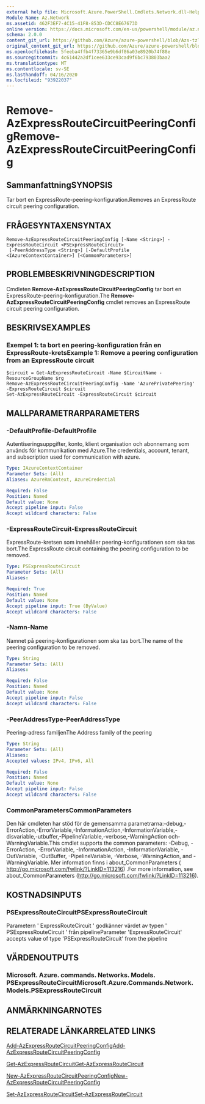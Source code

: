 ```yaml
---
external help file: Microsoft.Azure.PowerShell.Cmdlets.Network.dll-Help.xml
Module Name: Az.Network
ms.assetid: 462F3EF7-4C15-41F8-853D-CDCC8E67673D
online version: https://docs.microsoft.com/en-us/powershell/module/az.network/remove-azexpressroutecircuitpeeringconfig
schema: 2.0.0
content_git_url: https://github.com/Azure/azure-powershell/blob/Azs-tzl/src/Network/Network/help/Remove-AzExpressRouteCircuitPeeringConfig.md
original_content_git_url: https://github.com/Azure/azure-powershell/blob/Azs-tzl/src/Network/Network/help/Remove-AzExpressRouteCircuitPeeringConfig.md
ms.openlocfilehash: 5feeba4ffb4f73365e9b6df86a03e8920b74f88e
ms.sourcegitcommit: 4c61442a2df1cee633ce93cad9f6bc793803baa2
ms.translationtype: MT
ms.contentlocale: sv-SE
ms.lasthandoff: 04/16/2020
ms.locfileid: "93922037"
---
```

# <span data-ttu-id="6a5ae-101">Remove-AzExpressRouteCircuitPeeringConfig</span><span class="sxs-lookup"><span data-stu-id="6a5ae-101">Remove-AzExpressRouteCircuitPeeringConfig</span></span>

## <span data-ttu-id="6a5ae-102">Sammanfattning</span><span class="sxs-lookup"><span data-stu-id="6a5ae-102">SYNOPSIS</span></span>
<span data-ttu-id="6a5ae-103">Tar bort en ExpressRoute-peering-konfiguration.</span><span class="sxs-lookup"><span data-stu-id="6a5ae-103">Removes an ExpressRoute circuit peering configuration.</span></span>

## <span data-ttu-id="6a5ae-104">FRÅGESYNTAXEN</span><span class="sxs-lookup"><span data-stu-id="6a5ae-104">SYNTAX</span></span>

```
Remove-AzExpressRouteCircuitPeeringConfig [-Name <String>] -ExpressRouteCircuit <PSExpressRouteCircuit>
 [-PeerAddressType <String>] [-DefaultProfile <IAzureContextContainer>] [<CommonParameters>]
```

## <span data-ttu-id="6a5ae-105">PROBLEMBESKRIVNING</span><span class="sxs-lookup"><span data-stu-id="6a5ae-105">DESCRIPTION</span></span>
<span data-ttu-id="6a5ae-106">Cmdleten **Remove-AzExpressRouteCircuitPeeringConfig** tar bort en ExpressRoute-peering-konfiguration.</span><span class="sxs-lookup"><span data-stu-id="6a5ae-106">The **Remove-AzExpressRouteCircuitPeeringConfig** cmdlet removes an ExpressRoute circuit peering configuration.</span></span>

## <span data-ttu-id="6a5ae-107">BESKRIVS</span><span class="sxs-lookup"><span data-stu-id="6a5ae-107">EXAMPLES</span></span>

### <span data-ttu-id="6a5ae-108">Exempel 1: ta bort en peering-konfiguration från en ExpressRoute-krets</span><span class="sxs-lookup"><span data-stu-id="6a5ae-108">Example 1: Remove a peering configuration from an ExpressRoute circuit</span></span>
```
$circuit = Get-AzExpressRouteCircuit -Name $CircuitName -ResourceGroupName $rg
Remove-AzExpressRouteCircuitPeeringConfig -Name 'AzurePrivatePeering' -ExpressRouteCircuit $circuit
Set-AzExpressRouteCircuit -ExpressRouteCircuit $circuit
```

## <span data-ttu-id="6a5ae-109">MALLPARAMETRAR</span><span class="sxs-lookup"><span data-stu-id="6a5ae-109">PARAMETERS</span></span>

### <span data-ttu-id="6a5ae-110">-DefaultProfile</span><span class="sxs-lookup"><span data-stu-id="6a5ae-110">-DefaultProfile</span></span>
<span data-ttu-id="6a5ae-111">Autentiseringsuppgifter, konto, klient organisation och abonnemang som används för kommunikation med Azure.</span><span class="sxs-lookup"><span data-stu-id="6a5ae-111">The credentials, account, tenant, and subscription used for communication with azure.</span></span>

```yaml
Type: IAzureContextContainer
Parameter Sets: (All)
Aliases: AzureRmContext, AzureCredential

Required: False
Position: Named
Default value: None
Accept pipeline input: False
Accept wildcard characters: False
```

### <span data-ttu-id="6a5ae-112">-ExpressRouteCircuit</span><span class="sxs-lookup"><span data-stu-id="6a5ae-112">-ExpressRouteCircuit</span></span>
<span data-ttu-id="6a5ae-113">ExpressRoute-kretsen som innehåller peering-konfigurationen som ska tas bort.</span><span class="sxs-lookup"><span data-stu-id="6a5ae-113">The ExpressRoute circuit containing the peering configuration to be removed.</span></span>

```yaml
Type: PSExpressRouteCircuit
Parameter Sets: (All)
Aliases: 

Required: True
Position: Named
Default value: None
Accept pipeline input: True (ByValue)
Accept wildcard characters: False
```

### <span data-ttu-id="6a5ae-114">-Namn</span><span class="sxs-lookup"><span data-stu-id="6a5ae-114">-Name</span></span>
<span data-ttu-id="6a5ae-115">Namnet på peering-konfigurationen som ska tas bort.</span><span class="sxs-lookup"><span data-stu-id="6a5ae-115">The name of the peering configuration to be removed.</span></span>

```yaml
Type: String
Parameter Sets: (All)
Aliases: 

Required: False
Position: Named
Default value: None
Accept pipeline input: False
Accept wildcard characters: False
```

### <span data-ttu-id="6a5ae-116">-PeerAddressType</span><span class="sxs-lookup"><span data-stu-id="6a5ae-116">-PeerAddressType</span></span>
<span data-ttu-id="6a5ae-117">Peering-adress familjen</span><span class="sxs-lookup"><span data-stu-id="6a5ae-117">The Address family of the peering</span></span>

```yaml
Type: String
Parameter Sets: (All)
Aliases: 
Accepted values: IPv4, IPv6, All

Required: False
Position: Named
Default value: None
Accept pipeline input: False
Accept wildcard characters: False
```

### <span data-ttu-id="6a5ae-118">CommonParameters</span><span class="sxs-lookup"><span data-stu-id="6a5ae-118">CommonParameters</span></span>
<span data-ttu-id="6a5ae-119">Den här cmdleten har stöd för de gemensamma parametrarna:-debug,-ErrorAction,-ErrorVariable,-InformationAction,-InformationVariable,-disvariable,-utbuffer,-PipelineVariable,-verbose,-WarningAction och-WarningVariable.</span><span class="sxs-lookup"><span data-stu-id="6a5ae-119">This cmdlet supports the common parameters: -Debug, -ErrorAction, -ErrorVariable, -InformationAction, -InformationVariable, -OutVariable, -OutBuffer, -PipelineVariable, -Verbose, -WarningAction, and -WarningVariable.</span></span> <span data-ttu-id="6a5ae-120">Mer information finns i about_CommonParameters ( http://go.microsoft.com/fwlink/?LinkID=113216) .</span><span class="sxs-lookup"><span data-stu-id="6a5ae-120">For more information, see about_CommonParameters (http://go.microsoft.com/fwlink/?LinkID=113216).</span></span>

## <span data-ttu-id="6a5ae-121">KOSTNADS</span><span class="sxs-lookup"><span data-stu-id="6a5ae-121">INPUTS</span></span>

### <span data-ttu-id="6a5ae-122">PSExpressRouteCircuit</span><span class="sxs-lookup"><span data-stu-id="6a5ae-122">PSExpressRouteCircuit</span></span>
<span data-ttu-id="6a5ae-123">Parametern ' ExpressRouteCircuit ' godkänner värdet av typen ' PSExpressRouteCircuit ' från pipeline</span><span class="sxs-lookup"><span data-stu-id="6a5ae-123">Parameter 'ExpressRouteCircuit' accepts value of type 'PSExpressRouteCircuit' from the pipeline</span></span>

## <span data-ttu-id="6a5ae-124">VÄRDEN</span><span class="sxs-lookup"><span data-stu-id="6a5ae-124">OUTPUTS</span></span>

### <span data-ttu-id="6a5ae-125">Microsoft. Azure. commands. Networks. Models. PSExpressRouteCircuit</span><span class="sxs-lookup"><span data-stu-id="6a5ae-125">Microsoft.Azure.Commands.Network.Models.PSExpressRouteCircuit</span></span>

## <span data-ttu-id="6a5ae-126">ANMÄRKNINGAR</span><span class="sxs-lookup"><span data-stu-id="6a5ae-126">NOTES</span></span>

## <span data-ttu-id="6a5ae-127">RELATERADE LÄNKAR</span><span class="sxs-lookup"><span data-stu-id="6a5ae-127">RELATED LINKS</span></span>

[<span data-ttu-id="6a5ae-128">Add-AzExpressRouteCircuitPeeringConfig</span><span class="sxs-lookup"><span data-stu-id="6a5ae-128">Add-AzExpressRouteCircuitPeeringConfig</span></span>](Add-AzExpressRouteCircuitPeeringConfig.md)

[<span data-ttu-id="6a5ae-129">Get-AzExpressRouteCircuit</span><span class="sxs-lookup"><span data-stu-id="6a5ae-129">Get-AzExpressRouteCircuit</span></span>](Get-AzExpressRouteCircuit.md)

[<span data-ttu-id="6a5ae-130">New-AzExpressRouteCircuitPeeringConfig</span><span class="sxs-lookup"><span data-stu-id="6a5ae-130">New-AzExpressRouteCircuitPeeringConfig</span></span>](New-AzExpressRouteCircuitPeeringConfig.md)

[<span data-ttu-id="6a5ae-131">Set-AzExpressRouteCircuit</span><span class="sxs-lookup"><span data-stu-id="6a5ae-131">Set-AzExpressRouteCircuit</span></span>](Set-AzExpressRouteCircuit.md)
